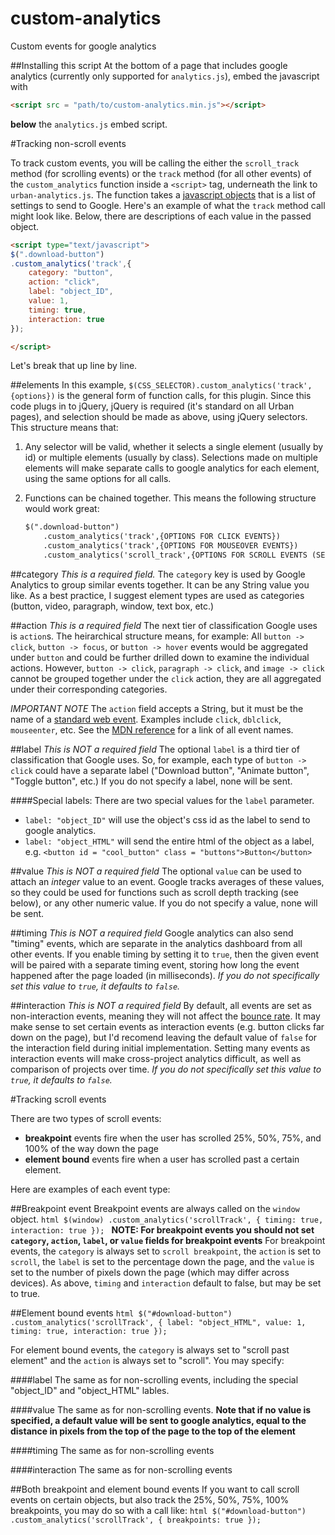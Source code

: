 # custom-analytics
Custom events for google analytics

##Installing this script
At the bottom of a page that includes google analytics (currently only supported for `analytics.js`), embed the javascript with
```html
<script src = "path/to/custom-analytics.min.js"></script>
```
**below** the `analytics.js` embed script.

#Tracking non-scroll events

To track custom events, you will be calling the either the `scroll_track` method (for scrolling events) or the `track` method (for all other events) of the `custom_analytics` function inside a `<script>` tag, underneath the link to `urban-analytics.js`. The function takes a [javascript objects](https://developer.mozilla.org/en-US/docs/Web/JavaScript/Guide/Working_with_Objects) that is a list of settings to send to Google. Here's an example of what the `track` method call might look like. Below, there are descriptions of each value in the passed object.

```html
<script type="text/javascript">
$(".download-button")
.custom_analytics('track',{
	category: "button",
	action: "click",
	label: "object_ID",
	value: 1,
	timing: true,
	interaction: true
});

</script>
```
Let's break that up line by line.

##elements
In this example, `$(CSS_SELECTOR).custom_analytics('track',{options})` is the general form of function calls, for this plugin. Since this code plugs in to jQuery, jQuery is required (it's standard on all Urban pages), and selection should be made as above, using jQuery selectors. This structure means that:
1. Any selector will be valid, whether it selects a single element (usually by id) or multiple elements (usually by class). Selections made on multiple elements will make separate calls to google analytics for each element, using the same options for all calls.

2. Functions can be chained together. This means the following structure would work great:
	```html
	$(".download-button")
		.custom_analytics('track',{OPTIONS FOR CLICK EVENTS})
		.custom_analytics('track',{OPTIONS FOR MOUSEOVER EVENTS})
		.custom_analytics('scroll_track',{OPTIONS FOR SCROLL EVENTS (SEE BELOW)})
	```

##category
*This is a required field.*
The `category` key is used by Google Analytics to group similar events together. It can be any String value you like. As a best practice, I suggest element types are used as categories (button, video, paragraph, window, text box, etc.)

##action
*This is a required field*
The next tier of classification Google uses is `action`s. The heirarchical structure means, for example:
All `button -> click`, `button -> focus`, or `button -> hover` events would be aggregated under `button` and could be further drilled down to examine the individual actions.
However, `button -> click`, `paragraph -> click`, and `image -> click` cannot be grouped together under the `click` action, they are all aggregated under their corresponding categories.

*IMPORTANT NOTE* The `action` field accepts a String, but it must be the name of a [standard web event](https://developer.mozilla.org/en-US/docs/Web/Events). Examples include `click`, `dblclick`, `mouseenter`, etc. See the [MDN reference](https://developer.mozilla.org/en-US/docs/Web/Events) for a link of all event names.

##label
*This is NOT a required field*
The optional `label` is a third tier of classification that Google uses. So, for example, each type of `button -> click` could have a separate label ("Download button", "Animate button", "Toggle button", etc.) If you do not specify a label, none will be sent.

####Special labels:
There are two special values for the `label` parameter.
- `label: "object_ID"` will use the object's css id as the label to send to google analytics.
- `label: "object_HTML"` will send the entire html of the object as a label, e.g. `<button id = "cool_button" class = "buttons">Button</button>`

##value
*This is NOT a required field*
The optional `value` can be used to attach an *integer* value to an event. Google tracks averages of these values, so they could be used for functions such as scroll depth tracking (see below), or any other numeric value. If you do not specify a value, none will be sent.

##timing
*This is NOT a required field*
Google analytics can also send "timing" events, which are separate in the analytics dashboard from all other events. If you enable timing by setting it to `true`, then the given event will be paired with a separate timing event, storing how long the event happened after the page loaded (in milliseconds). *If you do not specifically set this value to `true`, it defaults to `false`.*

##interaction
*This is NOT a required field*
By default, all events are set as non-interaction events, meaning they will not affect the [bounce rate](https://support.google.com/analytics/answer/1009409?hl=en). It may make sense to set certain events as interaction events (e.g. button clicks far down on the page), but I'd recomend leaving the default value of `false` for the interaction field during initial implementation. Setting many events as interaction events will make cross-project analytics difficult, as well as comparison of projects over time. *If you do not specifically set this value to `true`, it defaults to `false`.*


#Tracking scroll events

There are two types of scroll events:
- **breakpoint** events fire when the user has scrolled 25%, 50%, 75%, and 100% of the way down the page
- **element bound** events fire when a user has scrolled past a certain element.

Here are examples of each event type:

##Breakpoint event
Breakpoint events are always called on the `window` object.
	```html
	$(window)
	.custom_analytics('scrollTrack', {
		timing: true,
		interaction: true
	});
	```
**NOTE: For breakpoint events you should not set `category`, `action`, `label`, or `value` fields for breakpoint events**
For breakpoint events, the `category` is always set to `scroll breakpoint`, the `action` is set to `scroll`, the `label` is set to the percentage down the page, and the `value` is set to the number of pixels down the page (which may differ across devices). As above, `timing` and `interaction` default to false, but may be set to true.


##Element bound events
	```html
	$("#download-button")
	.custom_analytics('scrollTrack', {
		label: "object_HTML",
		value: 1,
		timing: true,
		interaction: true
	});
	```

For element bound events, the `category` is always set to "scroll past element" and the `action` is always set to "scroll". You may specify:

####label
The same as for non-scrolling events, including the special "object_ID" and "object_HTML" lables.

####value
The same as for non-scrolling events. **Note that if no value is specified, a default value will be sent to google analytics, equal to the distance in pixels from the top of the page to the top of the element**

####timing
The same as for non-scrolling events

####interaction
The same as for non-scrolling events

##Both breakpoint and element bound events
If you want to call scroll events on certain objects, but also track the 25%, 50%, 75%, 100% breakpoints, you may do so with a call like:
	```html
	$("#download-button")
	.custom_analytics('scrollTrack', {
		breakpoints: true
	});
	```